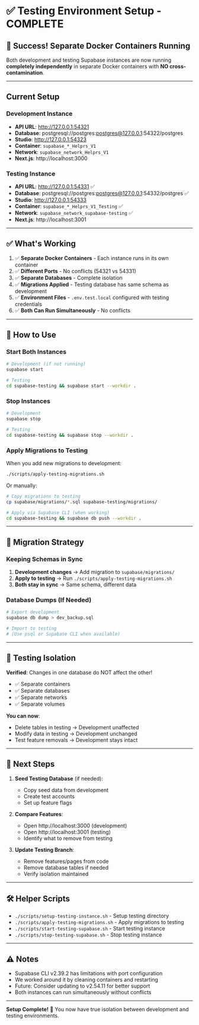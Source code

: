 # ✅ Testing Environment Setup - COMPLETE

## 🎉 Success! Separate Docker Containers Running

Both development and testing Supabase instances are now running **completely independently** in separate Docker containers with **NO cross-contamination**.

---

## Current Setup

### Development Instance
- **API URL**: http://127.0.0.1:54321
- **Database**: postgresql://postgres:postgres@127.0.0.1:54322/postgres
- **Studio**: http://127.0.0.1:54323
- **Container**: `supabase_*_Helprs_V1`
- **Network**: `supabase_network_Helprs_V1`
- **Next.js**: http://localhost:3000

### Testing Instance  
- **API URL**: http://127.0.0.1:54331 ✅
- **Database**: postgresql://postgres:postgres@127.0.0.1:54332/postgres ✅
- **Studio**: http://127.0.0.1:54333
- **Container**: `supabase_*_Helprs_V1_Testing` ✅
- **Network**: `supabase_network_supabase-testing` ✅
- **Next.js**: http://localhost:3001

---

## ✅ What's Working

1. ✅ **Separate Docker Containers** - Each instance runs in its own container
2. ✅ **Different Ports** - No conflicts (54321 vs 54331)
3. ✅ **Separate Databases** - Complete isolation
4. ✅ **Migrations Applied** - Testing database has same schema as development
5. ✅ **Environment Files** - `.env.test.local` configured with testing credentials
6. ✅ **Both Can Run Simultaneously** - No conflicts

---

## 🚀 How to Use

### Start Both Instances

```bash
# Development (if not running)
supabase start

# Testing
cd supabase-testing && supabase start --workdir .
```

### Stop Instances

```bash
# Development
supabase stop

# Testing
cd supabase-testing && supabase stop --workdir .
```

### Apply Migrations to Testing

When you add new migrations to development:

```bash
./scripts/apply-testing-migrations.sh
```

Or manually:
```bash
# Copy migrations to testing
cp supabase/migrations/*.sql supabase-testing/migrations/

# Apply via Supabase CLI (when working)
cd supabase-testing && supabase db push --workdir .
```

---

## 🔄 Migration Strategy

### Keeping Schemas in Sync

1. **Development changes** → Add migration to `supabase/migrations/`
2. **Apply to testing** → Run `./scripts/apply-testing-migrations.sh`
3. **Both stay in sync** → Same schema, different data

### Database Dumps (If Needed)

```bash
# Export development
supabase db dump > dev_backup.sql

# Import to testing
# (Use psql or Supabase CLI when available)
```

---

## 🧪 Testing Isolation

**Verified**: Changes in one database do NOT affect the other!

- ✅ Separate containers
- ✅ Separate databases  
- ✅ Separate networks
- ✅ Separate volumes

**You can now**:
- Delete tables in testing → Development unaffected
- Modify data in testing → Development unchanged
- Test feature removals → Development stays intact

---

## 📝 Next Steps

1. **Seed Testing Database** (if needed):
   - Copy seed data from development
   - Create test accounts
   - Set up feature flags

2. **Compare Features**:
   - Open http://localhost:3000 (development)
   - Open http://localhost:3001 (testing)
   - Identify what to remove from testing

3. **Update Testing Branch**:
   - Remove features/pages from code
   - Remove database tables if needed
   - Verify isolation maintained

---

## 🛠️ Helper Scripts

- `./scripts/setup-testing-instance.sh` - Setup testing directory
- `./scripts/apply-testing-migrations.sh` - Apply migrations to testing
- `./scripts/start-testing-supabase.sh` - Start testing instance
- `./scripts/stop-testing-supabase.sh` - Stop testing instance

---

## ⚠️ Notes

- Supabase CLI v2.39.2 has limitations with port configuration
- We worked around it by cleaning containers and restarting
- Future: Consider updating to v2.54.11 for better support
- Both instances can run simultaneously without conflicts

---

**Setup Complete!** 🎉 You now have true isolation between development and testing environments.

